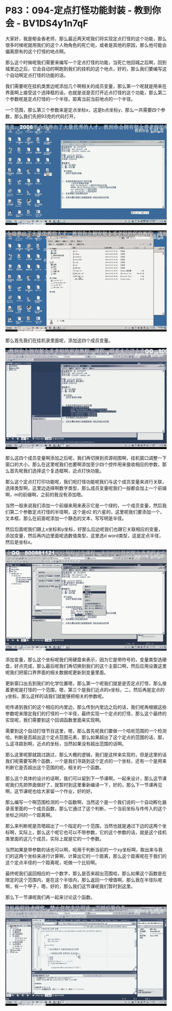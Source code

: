 # P83：094-定点打怪功能封装 - 教到你会 - BV1DS4y1n7qF

大家好，我是郁金香老师，那么最近两天呢我们将实现定点打怪的这个功能，那么很多时候呢就用我们的这个人物角色的死亡呃，或者是其他的原因，那么他可能会偏离原有的这个打怪的地点啊。

那么这个时候呢我们需要来编写一个定点打怪的功能，当死亡他回城之后啊，回到城里边之后，它会自动的啊跑到我们的挂机的这个地点，好的，那么我们要编写这个自动啊定点打怪的功能的话。

我们需要呢在挂机类里边呢添加几个啊相关的成员变量，那么第一个呢就是用来在界面啊上接受这个选择框的话，也就是说是否打开近点打怪的这个功能，那么第二个参数呢是定点打怪的一个半径，距离当前当前地点的一个半径。

一个范围，那么第三个参数来是定点坐标x，这是b点坐标y，那么一共需要四个参数，那么我们先把93克的代码打开。



![](img/fccef3498c3b2f1b9a3280d604ac7570_1.png)

![](img/fccef3498c3b2f1b9a3280d604ac7570_2.png)

那么首先我们在挂机录里面呢，添加这四个成员变量。

![](img/fccef3498c3b2f1b9a3280d604ac7570_4.png)

那么这四个成员变量啊添加之后呢，我们再切换到资源视图啊，挂机窗口调整一下窗口的大小，那么在这里呢我们也要啊添加至少四个控件用来接收相应的参数，那么首先呢我们选择这个复选框啊，近点打快功能。

那么这个定点打打印功能呢，我们呃打怪功能呢我们与这个成员变量来进行关联，选择类型啊，这里边选择啊数字类型，那么成员变量呢我们一般都会加上一个前缀啊，m的前缀啊，之前的我没有添加嗯。

当然一般来说我们添加一个前缀来用来表示它是一个绿的，一个成员变量，然后我们第二个参数定点打怪的半径啊，这个是d2 的六星的，这里呢我们要添加一个，文本框，那么在前面呢添加一个静态的文本，写写明是半径。

然后后面呢我们跟上x坐标和y坐标，好那么后边呢我们也跟它关联相应的变量，添加变量，然后再内边里面呢选数值类型，这里选d word类型，这是定点半径，然后是坐标x。



![](img/fccef3498c3b2f1b9a3280d604ac7570_6.png)

添加变量，那么这个坐标呢我们用硬盘来表示，因为它是带符号的，变量类型选硬盘，好点完成，那么最后呢我们再切换到我们的这个主窗口啊，然后应用设置这里呢我们把窗口界界面的相关数据呢更新到变量里面。

更新窗口出去到我们的化学位置嗯，那么第一个呢我们就是是否定点打怪，那么接着更呢是打怪的一个范围，嗯，第三个是我们近点的x坐标，二，然后再是定点的y坐标，那么这样的话我们就能够把相关的参数呢。

呃传递到我们的这个相应的内里边，那么传到内里边之后的话，我们呢再根据这些参数呢来限定我们的打怪的一个半径，最终实现一个定点的打怪，那么这个最终的实现呢，我们需要到这个回调函数里面来实现啊。

需要到这个自动打怪节目这里，嗯，那么首先呢我们要做一个哈呃范围的一个检测哈，判断是否超出这个定点范围元素，那么如果超出了这个定点的范围的话，那，么这寻路到啊，近点的坐标，当然如果没有超出范围的话啊。

那么这里呢那就跳过跳过，那么大概的逻辑，我们是这样来实现的，但是这里的话我们呢需要写两个函数，一个是我们寻路到这个定点的一个坐标，还有一个是用来判断它是否超出这个范围的呃，相关的一个函数。

那么这个具体的设计的话啊，我们可以留到下一节课啊，一起来设计，那么这节课呢我们先把界面做好了，就暂时到这里重新编译一下，好的，那么下一节课再见啊，这节课呢也给大家留一个作业，好的好。

那么编写一个啊范围检测的一个函数啊，当然这个是一个我们说的一个自动孵化器录音里面的一个成员函数，那么它通过了这个判断，一个当前坐标与传传入的这个坐标之间的一个距离啊。

那么来判断呢是否嗯超出了一个指定的一个范围，当然也就是通过下边的这两个坐标啊，实际上，那么这个呢它也可以不带参数，它的这个参数的话，就是这个挂机类里面的这几个成员，实际上就是它的一个参数。

当然如果是带参数的话也可以啊，呃用于判断当前的一个xy坐标啊，取出来与我们的这两个坐标来进行计算啊，计算出它的一个距离，那么这个距离呢在于我们的这个定点半径的一个距离呢，呃做一个比较啊。

最终呢我们返回相应的一个数字，那么是否来超出范围哈，那么如果这个函数是在限定的这个范围内，是在这个半径内，那么返回一个增值啊，那么我在半径队呢啊，有一个甲子，嗯，好的，那么我们这节课呢我们暂时到这里。

那么下一节课呢我们再一起来讨论这个函数。

![](img/fccef3498c3b2f1b9a3280d604ac7570_8.png)